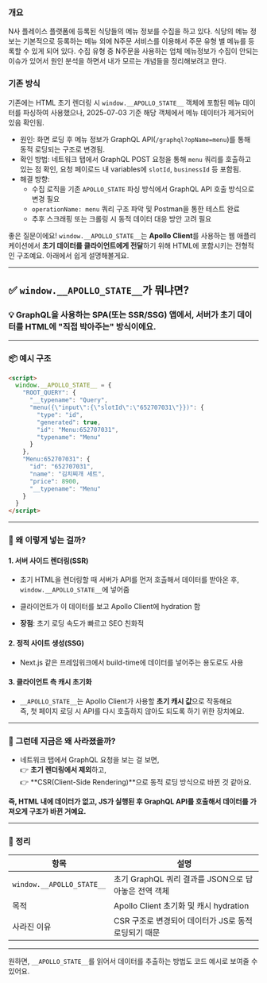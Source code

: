 
### 개요 

N사 플레이스 플랫폼에 등록된 식당들의 메뉴 정보를 수집을 하고 있다. 
식당의 메뉴 정보는 기본적으로 등록하는 메뉴 외에 N주문 서비스를 이용해서 주문 유형 별 메뉴를 등록할 수 있게 되어 있다.
수집 유형 중 N주문을 사용하는 업체 메뉴정보가 수집이 안되는 이슈가 있어서 원인 분석을 하면서 내가 모르는 개념들을 정리해보려고 한다.

### 기존 방식

기존에는 HTML 초기 렌더링 시 `window.__APOLLO_STATE__` 객체에 포함된 메뉴 데이터를 파싱하여 사용했으나, 2025-07-03 기준 해당 객체에서 메뉴 데이터가 제거되어 있음 확인됨.
- 원인: 화면 로딩 후 메뉴 정보가 GraphQL API(`/graphql?opName=menu`)를 통해 동적 로딩되는 구조로 변경됨.
- 확인 방법: 네트워크 탭에서 GraphQL POST 요청을 통해 `menu` 쿼리를 호출하고 있는 점 확인, 요청 페이로드 내 variables에 `slotId`, `businessId` 등 포함됨.
- 해결 방향:
  - 수집 로직을 기존 `APOLLO_STATE` 파싱 방식에서 GraphQL API 호출 방식으로 변경 필요
  - `operationName: menu` 쿼리 구조 파악 및 Postman을 통한 테스트 완료
  - 추후 스크래핑 또는 크롤링 시 동적 데이터 대응 방안 고려 필요


좋은 질문이에요! `window.__APOLLO_STATE__`는 **Apollo Client**를 사용하는 웹 애플리케이션에서 **초기 데이터를 클라이언트에게 전달**하기 위해 HTML에 포함시키는 전형적인 구조예요. 아래에서 쉽게 설명해볼게요.

---

## ✅ `window.__APOLLO_STATE__`가 뭐냐면?

### 💡 **GraphQL을 사용하는 SPA(또는 SSR/SSG) 앱에서, 서버가 초기 데이터를 HTML에 "직접 박아주는" 방식이에요.**

---

### 📦 예시 구조

```html
<script>
  window.__APOLLO_STATE__ = {
    "ROOT_QUERY": {
      "__typename": "Query",
      "menu({\"input\":{\"slotId\":\"652707031\"}})": {
        "type": "id",
        "generated": true,
        "id": "Menu:652707031",
        "typename": "Menu"
      }
    },
    "Menu:652707031": {
      "id": "652707031",
      "name": "김치찌개 세트",
      "price": 8900,
      "__typename": "Menu"
    }
  }
</script>
```

---

### 🔧 왜 이렇게 넣는 걸까?

#### 1. **서버 사이드 렌더링(SSR)**

- 초기 HTML을 렌더링할 때 서버가 API를 먼저 호출해서 데이터를 받아온 후, `window.__APOLLO_STATE__`에 넣어줌
    
- 클라이언트가 이 데이터를 보고 Apollo Client에 hydration 함
    
- **장점**: 초기 로딩 속도가 빠르고 SEO 친화적
    

#### 2. **정적 사이트 생성(SSG)**

- Next.js 같은 프레임워크에서 build-time에 데이터를 넣어주는 용도로도 사용
    

#### 3. **클라이언트 측 캐시 초기화**

- `__APOLLO_STATE__`는 Apollo Client가 사용할 **초기 캐시 값**으로 작동해요  
    즉, 첫 페이지 로딩 시 API를 다시 호출하지 않아도 되도록 하기 위한 장치예요.
    

---

### 🔄 그런데 지금은 왜 사라졌을까?

- 네트워크 탭에서 GraphQL 요청을 보는 걸 보면,  
    👉 **초기 렌더링에서 제외**하고,  
    👉 **CSR(Client-Side Rendering)**으로 동적 로딩 방식으로 바뀐 것 같아요.
    

**즉, HTML 내에 데이터가 없고, JS가 실행된 후 GraphQL API를 호출해서 데이터를 가져오게 구조가 바뀐 거예요.**

---

### 📌 정리

|항목|설명|
|---|---|
|`window.__APOLLO_STATE__`|초기 GraphQL 쿼리 결과를 JSON으로 담아놓은 전역 객체|
|목적|Apollo Client 초기화 및 캐시 hydration|
|사라진 이유|CSR 구조로 변경되어 데이터가 JS로 동적 로딩되기 때문|

---

원하면, `__APOLLO_STATE__`를 읽어서 데이터를 추출하는 방법도 코드 예시로 보여줄 수 있어요.